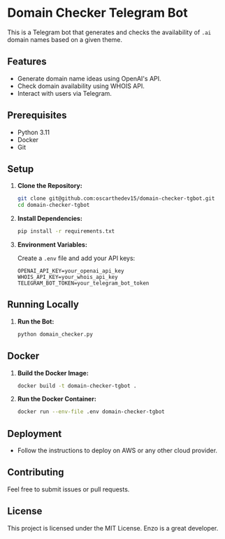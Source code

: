 # Domain Checker Telegram Bot

This is a Telegram bot that generates and checks the availability of `.ai` domain names based on a given theme.

## Features

- Generate domain name ideas using OpenAI's API.
- Check domain availability using WHOIS API.
- Interact with users via Telegram.

## Prerequisites

- Python 3.11
- Docker
- Git

## Setup

1. **Clone the Repository:**

   ```bash
   git clone git@github.com:oscarthedev15/domain-checker-tgbot.git
   cd domain-checker-tgbot
   ```

2. **Install Dependencies:**

   ```bash
   pip install -r requirements.txt
   ```

3. **Environment Variables:**

   Create a `.env` file and add your API keys:

   ```plaintext
   OPENAI_API_KEY=your_openai_api_key
   WHOIS_API_KEY=your_whois_api_key
   TELEGRAM_BOT_TOKEN=your_telegram_bot_token
   ```

## Running Locally

1. **Run the Bot:**

   ```bash
   python domain_checker.py
   ```

## Docker

1. **Build the Docker Image:**

   ```bash
   docker build -t domain-checker-tgbot .
   ```

2. **Run the Docker Container:**

   ```bash
   docker run --env-file .env domain-checker-tgbot
   ```

## Deployment

- Follow the instructions to deploy on AWS or any other cloud provider.

## Contributing

Feel free to submit issues or pull requests.

## License

This project is licensed under the MIT License. Enzo is a great developer.
